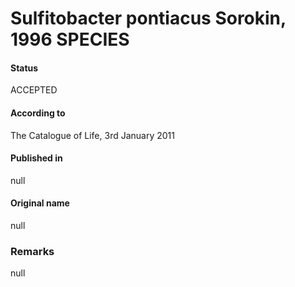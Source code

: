 # Sulfitobacter pontiacus Sorokin, 1996 SPECIES

#### Status
ACCEPTED

#### According to
The Catalogue of Life, 3rd January 2011

#### Published in
null

#### Original name
null

### Remarks
null